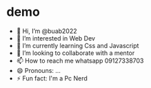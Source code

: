 # demo

- 👋 Hi, I’m @buab2022
- 👀 I’m interested in Web Dev
- 🌱 I’m currently learning Css and Javascript
- 💞️ I’m looking to collaborate with a mentor
- 📫 How to reach me whatsapp 09127338703
- 😄 Pronouns: ...
- ⚡ Fun fact: I'm a Pc Nerd

<!---
buab2022/buab2022 is a ✨ special ✨ repository because its `README.md` (this file) appears on your GitHub profile.
You can click the Preview link to take a look at your changes.
--->
